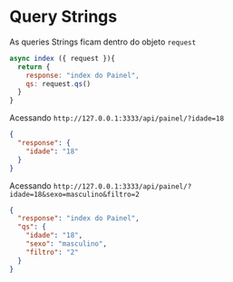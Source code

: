 # Query Strings

As queries Strings ficam dentro do objeto `request`

```js
async index ({ request }){ 
  return {
    response: "index do Painel",
    qs: request.qs()
  }
}
```

Acessando `http://127.0.0.1:3333/api/painel/?idade=18`

```json
{
  "response": {
    "idade": "18"
  }
}
```

Acessando `http://127.0.0.1:3333/api/painel/?idade=18&sexo=masculino&filtro=2`

```json
{
  "response": "index do Painel",
  "qs": {
    "idade": "18",
    "sexo": "masculino",
    "filtro": "2"
  }
}
```